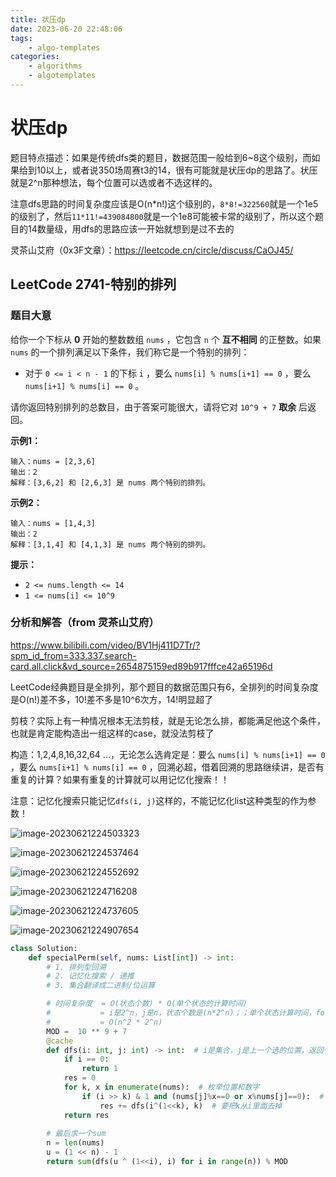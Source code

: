 ```yaml
---
title: 状压dp
date: 2023-06-20 22:48:06
tags: 
    - algo-templates
categories:
	- algorithms
	- algotemplates
---
```


# 状压dp

题目特点描述：如果是传统dfs类的题目，数据范围一般给到6~8这个级别，而如果给到10以上，或者说350场周赛t3的14，很有可能就是状压dp的思路了。状压就是2^n那种想法，每个位置可以选或者不选这样的。

注意dfs思路的时间复杂度应该是O(n*n!)这个级别的，`8*8!=322560`就是一个1e5的级别了，然后`11*11!=439084800`就是一个1e8可能被卡常的级别了，所以这个题目的14数量级，用dfs的思路应该一开始就想到是过不去的

灵茶山艾府（0x3F文章）：https://leetcode.cn/circle/discuss/CaOJ45/

## LeetCode 2741-特别的排列

### 题目大意

给你一个下标从 **0** 开始的整数数组 `nums` ，它包含 `n` 个 **互不相同** 的正整数。如果 `nums` 的一个排列满足以下条件，我们称它是一个特别的排列：

- 对于 `0 <= i < n - 1` 的下标 `i` ，要么 `nums[i] % nums[i+1] == 0` ，要么 `nums[i+1] % nums[i] == 0` 。

请你返回特别排列的总数目，由于答案可能很大，请将它对 `10^9 + 7` **取余** 后返回。

**示例1：**

```
输入：nums = [2,3,6]
输出：2
解释：[3,6,2] 和 [2,6,3] 是 nums 两个特别的排列。
```

**示例2：**

```
输入：nums = [1,4,3]
输出：2
解释：[3,1,4] 和 [4,1,3] 是 nums 两个特别的排列。
```

**提示：**

- `2 <= nums.length <= 14`
- `1 <= nums[i] <= 10^9`

### 分析和解答（from 灵茶山艾府）

https://www.bilibili.com/video/BV1Hj411D7Tr/?spm_id_from=333.337.search-card.all.click&vd_source=2654875159ed89b917fffce42a65196d

LeetCode经典题目是全排列，那个题目的数据范围只有6，全排列的时间复杂度是O(n!)差不多，10!差不多是10^6次方，14!明显超了

剪枝？实际上有一种情况根本无法剪枝，就是无论怎么排，都能满足他这个条件，也就是肯定能构造出一组这样的case，就没法剪枝了

构造：1,2,4,8,16,32,64 ...，无论怎么选肯定是：要么 `nums[i] % nums[i+1] == 0` ，要么 `nums[i+1] % nums[i] == 0` ，回溯必超，借着回溯的思路继续讲，是否有重复的计算？如果有重复的计算就可以用记忆化搜索！！

注意：记忆化搜索只能记忆`dfs(i, j)`这样的，不能记忆化list这种类型的作为参数！

![image-20230621224503323](http://yixuan004.oss-cn-hangzhou.aliyuncs.com/img/image-20230621224503323.png)

![image-20230621224537464](http://yixuan004.oss-cn-hangzhou.aliyuncs.com/img/image-20230621224537464.png)

![image-20230621224552692](http://yixuan004.oss-cn-hangzhou.aliyuncs.com/img/image-20230621224552692.png)

![image-20230621224716208](http://yixuan004.oss-cn-hangzhou.aliyuncs.com/img/image-20230621224716208.png)

![image-20230621224737605](http://yixuan004.oss-cn-hangzhou.aliyuncs.com/img/image-20230621224737605.png)

![image-20230621224907654](http://yixuan004.oss-cn-hangzhou.aliyuncs.com/img/image-20230621224907654.png)

```python
class Solution:
    def specialPerm(self, nums: List[int]) -> int:
        # 1. 排列型回溯
        # 2. 记忆化搜索 / 递推
        # 3. 集合翻译成二进制/位运算

        # 时间复杂度  = O(状态个数) * O(单个状态的计算时间)
        #           = i是2^n，j是n，状态个数是(n*2^n)；；单个状态计算时间，for循环(n)
        #           = O(n^2 * 2^n)
        MOD =  10 ** 9 + 7
        @cache
        def dfs(i: int, j: int) -> int:  # i是集合，j是上一个选的位置，返回个数
            if i == 0:
                return 1
            res = 0
            for k, x in enumerate(nums):  # 枚举位置和数字
                if (i >> k) & 1 and (nums[j]%x==0 or x%nums[j]==0):  # k在集合i里面，并且判断题目条件
                    res += dfs(i^(1<<k), k)  # 要把k从i里面去掉
            return res
        
        # 最后求一个sum
        n = len(nums)
        u = (1 << n) - 1
        return sum(dfs(u ^ (1<<i), i) for i in range(n)) % MOD
```
